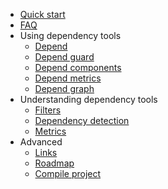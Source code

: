   * [Quick start](QuickStart.md)
  * [FAQ](FAQ.md)
  * Using dependency tools
    * [Depend](UsingDepend.md)
    * [Depend guard](UsingDependGuard.md)
    * [Depend components](UsingDependComponents.md)
    * [Depend metrics](UsingDependMetrics.md)
    * [Depend graph](UsingDependGraph.md)
  * Understanding dependency tools
    * [Filters](UnderstandingFilters.md)
    * [Dependency detection](UnderstandingDependencyDetection.md)
    * [Metrics](UnderstandingMetrics.md)
  * Advanced
    * [Links](Links.md)
    * [Roadmap](Roadmap.md)
    * [Compile project](CompileProject.md)